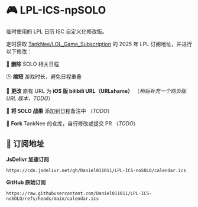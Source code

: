 # 🎮 LPL-ICS-npSOLO

临时使用的 LPL 日历 ISC 自定义化修改版。

定时获取 [TankNee/LOL_Game_Subscription](https://github.com/TankNee/LOL_Game_Subscription) 的 2025 年 LPL 订阅地址，并进行以下修改：


🧹 **删除** SOLO 相关日程

🕒 **缩短** 游戏时长，避免日程重叠

🔗 **更改** 原有 URL 为 **iOS 版 bilibili URL（URLshame）**
（*稍后补充一个网页版 URL 版本，TODO*）

📝 **将 SOLO 战果** 添加到日程备注中
（*TODO*）

🔧 **Fork** TankNee 的仓库，自行修改或提交 PR （*TODO*）

## 📅 订阅地址

**JsDelivr 加速订阅**

``` https://cdn.jsdelivr.net/gh/Daniel011011/LPL-ICS-noSOLO/calendar.ics ```

**GitHub 原始订阅**

``` https://raw.githubusercontent.com/Daniel011011/LPL-ICS-noSOLO/refs/heads/main/calendar.ics ```

